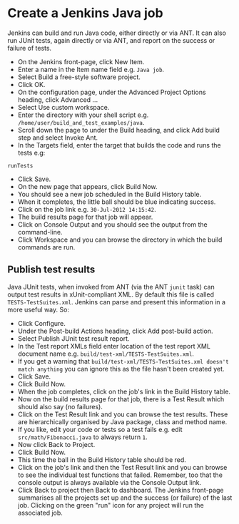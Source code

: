 Create a Jenkins Java job
=========================

Jenkins can build and run Java code, either directly or via ANT. It can also run JUnit tests, again directly or via ANT, and report on the success or failure of tests.

* On the Jenkins front-page, click New Item.
* Enter a name in the Item name field e.g. `Java job`.
* Select Build a free-style software project.
* Click OK.
* On the configuration page, under the Advanced Project Options heading, click Advanced ...
* Select Use custom workspace.
* Enter the directory with your shell script e.g. `/home/user/build_and_test_examples/java`.
* Scroll down the page to under the Build heading, and click Add build step and select Invoke Ant.
* In the Targets field, enter the target that builds the code and runs the tests e.g:

<p/>

    runTests

* Click Save.
* On the new page that appears, click Build Now.
* You should see a new job scheduled in the Build History table.
* When it completes, the little ball should be blue indicating success.
* Click on the job link e.g. `30-Jul-2012 14:15:42`.
* The build results page for that job will appear.
* Click on Console Output and you should see the output from the command-line.
* Click Workspace and you can browse the directory in which the build commands are run.

Publish test results
--------------------

Java JUnit tests, when invoked from ANT (via the ANT `junit` task) can output test results in xUnit-compliant XML. By default this file is called `TESTS-TestSuites.xml`. Jenkins can parse and present this information in a more useful way. So:

* Click Configure.
* Under the Post-build Actions heading, click Add post-build action.
* Select Publish JUnit test result report.
* In the Test report XMLs field enter location of the test report XML document name e.g. `build/test-xml/TESTS-TestSuites.xml`.
* If you get a warning that `build/test-xml/TESTS-TestSuites.xml doesn't match anything` you can ignore this as the file hasn't been created yet.
* Click Save.
* Click Build Now.
* When the job completes, click on the job's link in the Build History table.
* Now on the build results page for that job, there is a Test Result which should also say (no failures).
* Click on the Test Result link and you can browse the test results. These are hierarchically organised by Java package, class and method name.
* If you like, edit your code or tests so a test fails e.g. edit `src/math/Fibonacci.java` to always return `1`.
* Now click Back to Project.
* Click Build Now.
* This time the ball in the Build History table should be red.
* Click on the job's link and then the Test Result link and you can browse to see the individual test functions that failed. Remember, too that the console output is always available via the Console Output link.
* Click Back to project then Back to dashboard. The Jenkins front-page summarises all the projects set up and the success (or failure) of the last job. Clicking on the green "run" icon for any project will run the associated job.
